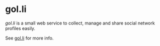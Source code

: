# gol.li

*gol.li* is a small web service to collect, manage and share social network profiles easily.

See [gol.li](https://gol.li) for more info.